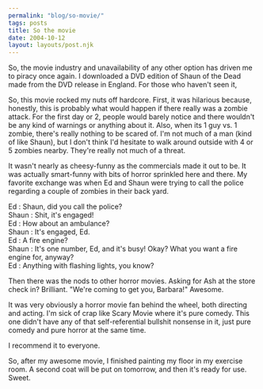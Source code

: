 ```yaml
---
permalink: "blog/so-movie/"
tags: posts
title: So the movie
date: 2004-10-12
layout: layouts/post.njk
---
```


So, the movie industry and unavailability of any other option has driven me to piracy once again. I downloaded a DVD edition of Shaun of the Dead made from the DVD release in England. For those who haven't seen it, 

So, this movie rocked my nuts off hardcore. First, it was hilarious because, honestly, this is probably what would happen if there really was a zombie attack. For the first day or 2, people would barely notice and there wouldn't be any kind of warnings or anything about it. Also, when its 1 guy vs. 1 zombie, there's really nothing to be scared of. I'm not much of a man (kind of like Shaun), but I don't think I'd hesitate to walk around outside with 4 or 5 zombies nearby. They're really not much of a threat.

It wasn't nearly as cheesy-funny as the commercials made it out to be. It was actually smart-funny with bits of horror sprinkled here and there. My favorite exchange was when Ed and Shaun were trying to call the police regarding a couple of zombies in their back yard.

Ed : Shaun, did you call the police?  
Shaun : Shit, it's engaged!  
Ed : How about an ambulance?  
Shaun : It's engaged, Ed.  
Ed : A fire engine?  
Shaun : It's one number, Ed, and it's busy! Okay? What you want a fire engine for, anyway?  
Ed : Anything with flashing lights, you know? 

Then there was the nods to other horror movies. Asking for Ash at the store check in? Brilliant. "We're coming to get you, Barbara!" Awesome. 

It was very obviously a horror movie fan behind the wheel, both directing and acting. I'm sick of crap like Scary Movie where it's pure comedy. This one didn't have any of that self-referential bullshit nonsense in it, just pure comedy and pure horror at the same time. 

I recommend it to everyone.

So, after my awesome movie, I finished painting my floor in my exercise room. A second coat will be put on tomorrow, and then it's ready for use. Sweet.